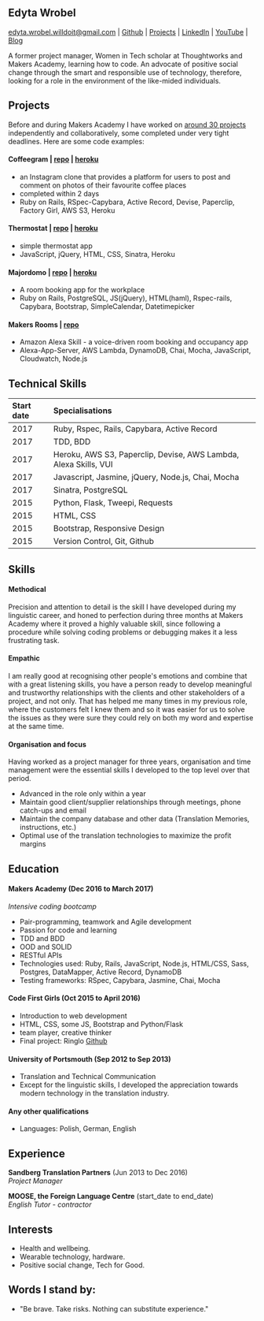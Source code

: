 ## Edyta Wrobel

edyta.wrobel.willdoit@gmail.com | [Github](https://github.com/edytawrobel) | [Projects](https://github.com/edytawrobel/CV#projects) | [LinkedIn](https://uk.linkedin.com/in/edyta-wrobel-73272664) | [YouTube](https://www.youtube.com/watch?v=E2BUdOy12Oo&list=PLc4BYny7PXeQmo4inKuhZ_rbl5aFWEWGt&index=6) | [Blog](https://edytawrobelblog.wordpress.com/) 

A former project manager, Women in Tech scholar at Thoughtworks and Makers Academy, learning how to code. An advocate of positive social change through the smart and responsible use of technology, therefore, looking for a role in the environment of the like-mided individuals.

## Projects

Before and during Makers Academy I have worked on [around 30 projects](https://github.com/edytawrobel?tab=repositories) independently and collaboratively, some completed under very tight deadlines. Here are some code examples:


#### Coffeegram | [repo](https://github.com/edytawrobel/instagram-challenge) | [heroku](https://coffeegrambyedyta.herokuapp.com/)
* an Instagram clone that provides a platform for users to post and comment on photos of their favourite coffee places
* completed within 2 days
* Ruby on Rails, RSpec-Capybara, Active Record, Devise, Paperclip, Factory Girl, AWS S3, Heroku


#### Thermostat | [repo](https://github.com/edytawrobel/thermostat_app) | [heroku](https://thermostat-app-edawu.herokuapp.com/)
* simple thermostat app
* JavaScript, jQuery, HTML, CSS, Sinatra, Heroku

#### Majordomo | [repo](https://github.com/edytawrobel/majordomo) | [heroku](https://majordomo-makers.herokuapp.com/)
* A room booking app for the workplace
* Ruby on Rails, PostgreSQL, JS(jQuery), HTML(haml), Rspec-rails, Capybara, Bootstrap, SimpleCalendar, Datetimepicker

#### Makers Rooms | [repo](https://github.com/edytawrobel/AlexaBookEvent)
* Amazon Alexa Skill - a voice-driven room booking and occupancy app
* Alexa-App-Server, AWS Lambda, DynamoDB, Chai, Mocha, JavaScript, Cloudwatch, Node.js

## Technical Skills
| Start date | Specialisations                                            |
|:----------|:-----------------------------------------------------------|
| 2017      | Ruby, Rspec, Rails, Capybara, Active Record                                 |
| 2017      | TDD, BDD                                                   |
| 2017      | Heroku, AWS S3, Paperclip, Devise, AWS Lambda, Alexa Skills, VUI                           |
| 2017      | Javascript, Jasmine, jQuery, Node.js, Chai, Mocha                                           |
| 2017      | Sinatra, PostgreSQL                                                |
| 2015      | Python, Flask, Tweepi, Requests           |
| 2015      | HTML, CSS                                                  |
| 2015      | Bootstrap, Responsive Design                       |
| 2015      | Version Control,	Git, Github                              |


## Skills

#### Methodical

Precision and attention to detail is the skill I have developed during my linguistic career, and honed to perfection during three months at Makers Academy where it proved a highly valuable skill, since following a procedure while solving coding problems or debugging makes it a less frustrating task.

#### Empathic

I am really good at recognising other people's emotions and combine that with a great listening skills, you have a person ready to develop meaningful and trustworthy relationships with the clients and other stakeholders of a project, and not only. That has helped me many times in my previous role, where the customers felt I knew them and so it was easier for us to solve the issues as they were sure they could rely on both my word and expertise at the same time.

#### Organisation and focus

Having worked as a project manager for three years, organisation and time management were the essential skills I developed to the top level over that period. 

- Advanced in the role only within a year
- Maintain good client/supplier relationships through meetings, phone catch-ups and email 
- Maintain the company database and other data (Translation Memories, instructions, etc.)
- Optimal use of the translation technologies to maximize the profit margins

## Education

#### Makers Academy (Dec 2016 to March 2017)
_Intensive coding bootcamp_

* Pair-programming, teamwork and Agile development
* Passion for code and learning
* TDD and BDD
* OOD and SOLID
* RESTful APIs
* Technologies used: Ruby, Rails, JavaScript, Node.js, HTML/CSS, Sass, Postgres, DataMapper, Active Record, DynamoDB
* Testing frameworks: RSpec, Capybara, Jasmine, Chai, Mocha

#### Code First Girls (Oct 2015 to April 2016)

* Introduction to web development
* HTML, CSS, some JS, Bootstrap and Python/Flask
* team player, creative thinker
* Final project: Ringlo [Github](https://github.com/edytawrobel/Ringlo2)

#### University of Portsmouth (Sep 2012 to Sep 2013)

* Translation and Technical Communication
* Except for the linguistic skills, I developed the appreciation towards modern technology in the translation industry.

#### Any other qualifications

* Languages: Polish, German, English

## Experience

**Sandberg Translation Partners** (Jun 2013 to Dec 2016)    
*Project Manager*  

**MOOSE, the Foreign Language Centre** (start_date to end_date)   
*English Tutor - contractor*  

## Interests

* Health and wellbeing.
* Wearable technology, hardware.
* Positive social change, Tech for Good.


## Words I stand by:

* "Be brave. Take risks. Nothing can substitute experience."
